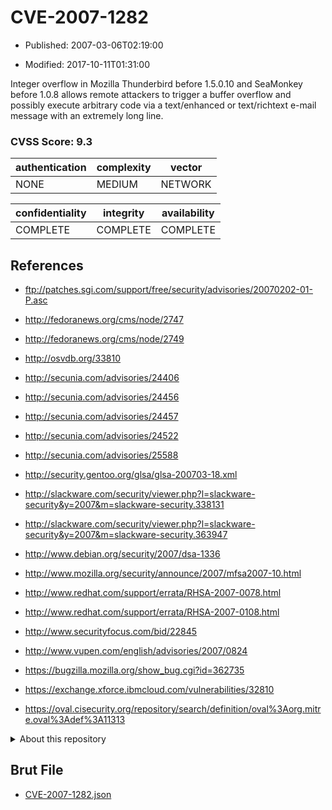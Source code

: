 # CVE-2007-1282

- Published: 2007-03-06T02:19:00

- Modified: 2017-10-11T01:31:00

Integer overflow in Mozilla Thunderbird before 1.5.0.10 and SeaMonkey before 1.0.8 allows remote attackers to trigger a buffer overflow and possibly execute arbitrary code via a text/enhanced or text/richtext e-mail message with an extremely long line.

### CVSS Score: **9.3**

| authentication | complexity | vector |
| --- | --- | --- |
| NONE | MEDIUM | NETWORK |

| confidentiality | integrity | availability |
| --- | --- | --- |
| COMPLETE | COMPLETE | COMPLETE |

## References

* ftp://patches.sgi.com/support/free/security/advisories/20070202-01-P.asc

* http://fedoranews.org/cms/node/2747

* http://fedoranews.org/cms/node/2749

* http://osvdb.org/33810

* http://secunia.com/advisories/24406

* http://secunia.com/advisories/24456

* http://secunia.com/advisories/24457

* http://secunia.com/advisories/24522

* http://secunia.com/advisories/25588

* http://security.gentoo.org/glsa/glsa-200703-18.xml

* http://slackware.com/security/viewer.php?l=slackware-security&y=2007&m=slackware-security.338131

* http://slackware.com/security/viewer.php?l=slackware-security&y=2007&m=slackware-security.363947

* http://www.debian.org/security/2007/dsa-1336

* http://www.mozilla.org/security/announce/2007/mfsa2007-10.html

* http://www.redhat.com/support/errata/RHSA-2007-0078.html

* http://www.redhat.com/support/errata/RHSA-2007-0108.html

* http://www.securityfocus.com/bid/22845

* http://www.vupen.com/english/advisories/2007/0824

* https://bugzilla.mozilla.org/show_bug.cgi?id=362735

* https://exchange.xforce.ibmcloud.com/vulnerabilities/32810

* https://oval.cisecurity.org/repository/search/definition/oval%3Aorg.mitre.oval%3Adef%3A11313

<details>
<summary>About this repository</summary> 

  This repository is part of the project [Live Hack CVE](https://github.com/Live-Hack-CVE). Main website can be found [www.live-hack.org](https://www.live-hack.org) 
  
  Made by [Sn0wAlice](https://github.com/Sn0wAlice) for the people that care about security and need to have a feed of the latest CVEs. Hope you enjoy it, don't forget to star the repo and follow me on [Twitter](https://twitter.com/Sn0wAlice) and [Github](https://github.com/Sn0wAlice). And that is my [personnal website](https://www.alice-snow.me/)

  - [Home Page](https://github.com/Live-Hack-CVE)
  - [Framework](https://github.com/Live-Hack-CVE/cve-framework)
  - [CVE database](https://github.com/Live-Hack-CVE/full_database)
  - [Changelog](https://github.com/Live-Hack-CVE/Changelog)
</details>

## Brut File

* [CVE-2007-1282.json](https://raw.githubusercontent.com/Live-Hack-CVE/full_database/main/cves/2007/CVE-2007-1282.json)

